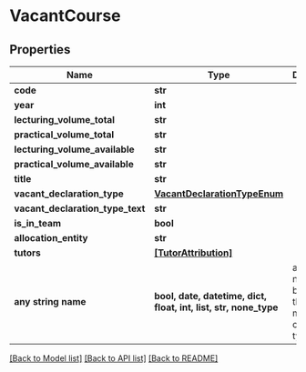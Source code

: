 # VacantCourse


## Properties
Name | Type | Description | Notes
------------ | ------------- | ------------- | -------------
**code** | **str** |  | [optional] 
**year** | **int** |  | [optional] 
**lecturing_volume_total** | **str** |  | [optional] 
**practical_volume_total** | **str** |  | [optional] 
**lecturing_volume_available** | **str** |  | [optional] 
**practical_volume_available** | **str** |  | [optional] 
**title** | **str** |  | [optional] 
**vacant_declaration_type** | [**VacantDeclarationTypeEnum**](VacantDeclarationTypeEnum.md) |  | [optional] 
**vacant_declaration_type_text** | **str** |  | [optional] 
**is_in_team** | **bool** |  | [optional] 
**allocation_entity** | **str** |  | [optional] 
**tutors** | [**[TutorAttribution]**](TutorAttribution.md) |  | [optional] 
**any string name** | **bool, date, datetime, dict, float, int, list, str, none_type** | any string name can be used but the value must be the correct type | [optional]

[[Back to Model list]](../README.md#documentation-for-models) [[Back to API list]](../README.md#documentation-for-api-endpoints) [[Back to README]](../README.md)



